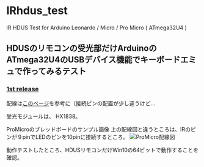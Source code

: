 # IRhdus_test
IR HDUS Test for Arduino Leonardo / Micro / Pro Micro ( ATmega32U4 )

## HDUSのリモコンの受光部だけArduinoのATmega32U4のUSBデバイス機能でキーボードエミュで作ってみるテスト

### [1st release](../../releases/tag/1st)

配線は[このページ](https://ae01.alicdn.com/kf/HTB1QTkvNXXXXXbIXpXXq6xXFXXXe/220871072/HTB1QTkvNXXXXXbIXpXXq6xXFXXXe.jpg)を参考に（接続ピンの配置が少し違うけど…

受光モジュールは、 HX1838。

ProMicroのブレッドボードのサンプル画像
上の配線図と違うところは、IRのピンが９pinでLEDのピンを10pinに接続するところ。
![ProMicro配線図](https://i.imgur.com/jP7wmfe.jpg)

動作テストしたところ、HDUSリモコンだけWin10の64ビットで動作することを確認。
